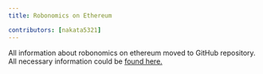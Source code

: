 ```yaml
---
title: Robonomics on Ethereum

contributors: [nakata5321]
---
```


All information about robonomics on ethereum moved to GitHub repository. All necessary information could be [found here.](https://github.com/airalab/Robonomics_on_Ethereum_Wiki)